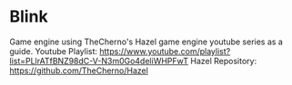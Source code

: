 # Blink
Game engine using TheCherno's Hazel game engine youtube series as a guide.
Youtube Playlist: https://www.youtube.com/playlist?list=PLlrATfBNZ98dC-V-N3m0Go4deliWHPFwT
Hazel Repository: https://github.com/TheCherno/Hazel
